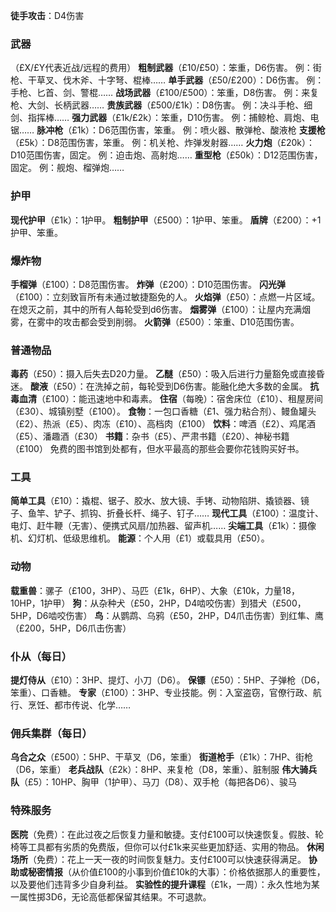 **徒手攻击**：D4伤害

### 武器
（£X/£Y代表近战/远程的费用）
**粗制武器**（£10/£50）：笨重，D6伤害。
例：街枪、干草叉、伐木斧、十字弩、棍棒……
**单手武器**（£50/£200）：D6伤害。
例：手枪、匕首、剑、警棍……
**战场武器**（£100/£500）：笨重，D8伤害。
例：来复枪、大剑、长柄武器……
**贵族武器**（£500/£1k）：D8伤害。
例：决斗手枪、细剑、指挥棒……
**强力武器**（£1k/£2k）：笨重，D10伤害。
例：捕鲸枪、肩炮、电锯……
**脉冲枪**（£1k）：D6范围伤害，笨重。
例：喷火器、散弹枪、酸液枪
**支援枪**（£5k）：D8范围伤害，笨重。
例：机关枪、炸弹发射器……
**火力炮**（£20k）：D10范围伤害，固定。
例：迫击炮、高射炮……
**重型枪**（£50k）：D12范围伤害，固定。
例：舰炮、榴弹炮……

### 护甲
**现代护甲**（£1k）：1护甲。
**粗制护甲**（£500）：1护甲、笨重。
**盾牌**（£200）：+1护甲、笨重。

### 爆炸物
**手榴弹**（£100）：D8范围伤害。
**炸弹**（£200）：D10范围伤害。
**闪光弹**（£100）：立刻致盲所有未通过敏捷豁免的人。
**火焰弹**（£50）：点燃一片区域。在熄灭之前，其中的所有人每轮受到d6伤害。
**烟雾弹**（£100）：让屋内充满烟雾，在雾中的攻击都会受到削弱。
**火箭弹**（£500）：笨重、D10范围伤害。

### 普通物品
**毒药**（£50）：摄入后失去D20力量。
**乙醚**（£50）：吸入后进行力量豁免或直接昏迷。
**酸液**（£50）：在洗掉之前，每轮受到D6伤害。能融化绝大多数的金属。
**抗毒血清**（£100）：能迅速地中和毒素。
**住宿**（每晚）：宿舍床位（£10）、租屋房间（£30）、城镇别墅（£100）。
**食物**：一包口香糖（£1、强力粘合剂）、鳗鱼罐头（£2）、热派（£5）、肉冻（£10）、高档肉（£100）
**饮料**：啤酒（£2）、鸡尾酒（£5）、潘趣酒（£30）
**书籍**：杂书（£5）、严肃书籍（£20）、神秘书籍（£100）
免费的图书馆到处都有，但水平最高的那些会要你花钱购买好书。

### 工具
**简单工具**（£10）：撬棍、锯子、胶水、放大镜、手铐、动物陷阱、撬锁器、镜子、鱼竿、铲子、抓钩、折叠长杆、绳子、钉子……
**现代工具**（£100）：温度计、电灯、赶牛鞭（无害）、便携式风扇/加热器、留声机……
**尖端工具**（£1k）：摄像机、幻灯机、低级思维机。
**能源**：个人用（£1）或载具用（£50）。

### 动物
**载重兽**：骡子（£100，3HP）、马匹（£1k，6HP）、大象（£10k，力量18，10HP，1护甲）
**狗**：从杂种犬（£50，2HP，D4啮咬伤害）到猎犬（£500，5HP，D6啮咬伤害）
**鸟**：从鹦鹉、乌鸦（£50，2HP，D4爪击伤害）到红隼、鹰（£200，5HP，D6爪击伤害）

### 仆从（每日）
**提灯侍从**（£10）：3HP、提灯、小刀（D6）。
**保镖**（£50）：5HP、子弹枪（D6，笨重）、口香糖。
**专家**（£100）：3HP、专业技能。例：入室盗窃，官僚行政、航行、烹饪、都市传说、化学……

### 佣兵集群（每日）
**乌合之众**（£500）：5HP、干草叉（D6，笨重）
**街道枪手**（£1k）：7HP、街枪（D6，笨重）
**老兵战队**（£2k）：8HP、来复枪（D8，笨重）、脏制服
**伟大骑兵队**（£5）：10HP、胸甲（1护甲）、马刀（D8）、双手枪（每把各D6）、骏马

### 特殊服务
**医院**（免费）：在此过夜之后恢复力量和敏捷。支付£100可以快速恢复。假肢、轮椅等工具都有劣质的免费版，但你可以付£1k来买些更加舒适、实用的物品。
**休闲场所**（免费）：花上一天一夜的时间恢复魅力。支付£100可以快速获得满足。
**协助或秘密情报**（从价值£100的小事到价值£10k的大事）：价格依据那人的重要性，以及要他们违背多少自身利益。
**实验性的提升课程**（£1k，一周）：永久性地为某一属性掷3D6，无论高低都保留其结果。不可退款。